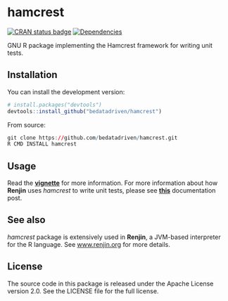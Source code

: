 # hamcrest

[![CRAN status badge](https://www.r-pkg.org/badges/version/hamcrest)](https://cran.r-project.org/package=hamcrest) [![Dependencies](https://tinyverse.netlify.com/badge/hamcrest)](https://cran.r-project.org/package=hamcrest)

GNU R package implementing the Hamcrest framework for writing unit tests.

## Installation

<!--You can install the released version of *hamcrest* from [CRAN](https://cran.r-project.org/package=hamcrest) with:

```r
install.packages("hamcrest")
```
-->
You can install the development version:
```r
# install.packages("devtools")
devtools::install_github("bedatadriven/hamcrest")
```

From source:
```r
git clone https://github.com/bedatadriven/hamcrest.git
R CMD INSTALL hamcrest
```

## Usage

Read the
[**vignette**](https://cran.r-project.org/web/packages/hamcrest/vignettes/writing-unit-tests-with-hamcrest.html)
for more information. For more information about how **Renjin** uses *hamcrest*
to write unit tests, please see
[**this**](http://docs.renjin.org/en/latest/writing-renjin-extensions.html#using-the-hamcrest-package-to-write-unit-tests)
documentation post.

## See also

*hamcrest* package is extensively used in **Renjin**, a JVM-based interpreter
for the R language. See www.renjin.org for more details.

## License

The source code in this package is released under the Apache License version
2.0. See the LICENSE file for the full license.
